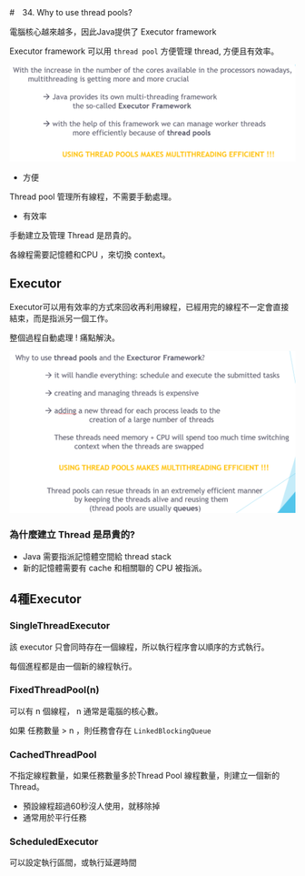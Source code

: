 #　34. Why to use thread pools?

電腦核心越來越多，因此Java提供了 Executor framework

Executor framework 可以用 `thread pool` 方便管理 thread, 方便且有效率。

![](../img/2021-03-29-07-26-28.png)

- 方便

Thread pool 管理所有線程，不需要手動處理。

- 有效率

手動建立及管理 Thread 是昂貴的。

各線程需要記憶體和CPU ，來切換 context。

## Executor

Executor可以用有效率的方式來回收再利用線程，已經用完的線程不一定會直接結束，而是指派另一個工作。

整個過程自動處理 ! 痛點解決。


![](../img/2021-03-29-07-29-37.png)


### 為什麼建立 Thread 是昂貴的?

- Java 需要指派記憶體空間給 thread stack 
- 新的記憶體需要有 cache 和相關聯的 CPU 被指派。

## 4種Executor

### SingleThreadExecutor

該 executor 只會同時存在一個線程，所以執行程序會以順序的方式執行。

每個進程都是由一個新的線程執行。

### FixedThreadPool(n)

可以有 n 個線程， n 通常是電腦的核心數。

如果 任務數量 > n ，則任務會存在 `LinkedBlockingQueue` 

### CachedThreadPool

不指定線程數量，如果任務數量多於Thread Pool 線程數量，則建立一個新的Thread。

- 預設線程超過60秒沒人使用，就移除掉
- 通常用於平行任務

### ScheduledExecutor

可以設定執行區間，或執行延遲時間
